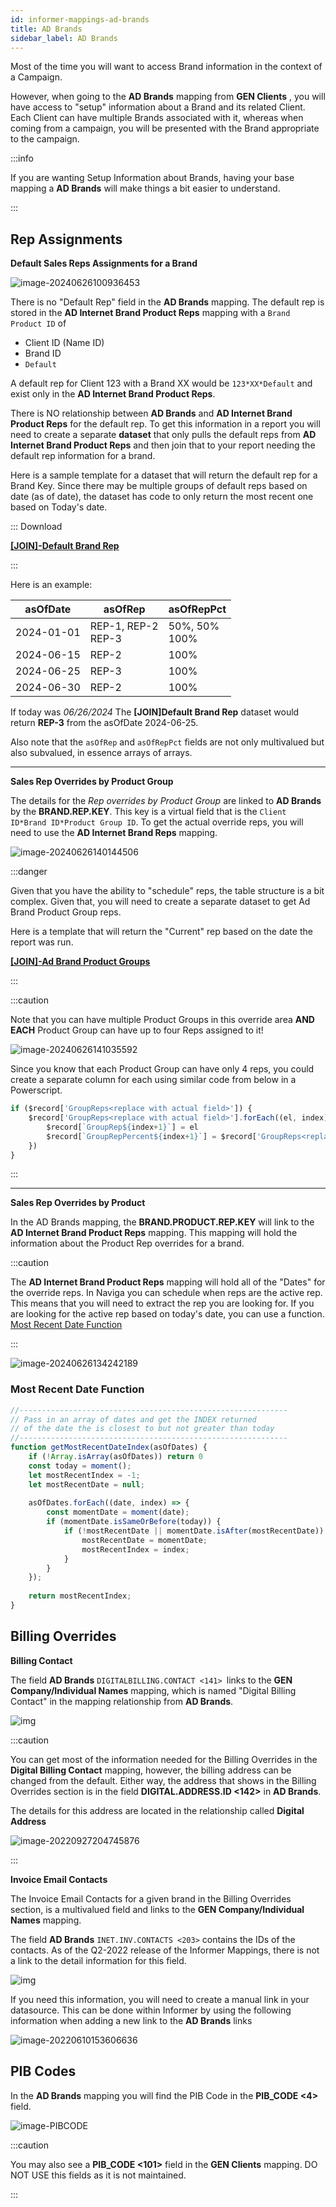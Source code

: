 ```yaml
---
id: informer-mappings-ad-brands
title: AD Brands
sidebar_label: AD Brands
---
```


Most of the time you will want to access Brand information in the context of a Campaign. 

However, when going to the **AD Brands** mapping from **GEN Clients** , you will have access to "setup" information about a Brand and its related Client.  Each Client can have multiple Brands associated with it, whereas when coming from a campaign, you will be presented with the Brand appropriate to the campaign.

:::info

If you are wanting Setup Information about Brands, having your base mapping a **AD Brands** will make things a bit easier to understand.

:::

## Rep Assignments

**Default Sales Reps Assignments for a Brand**

![image-20240626100936453](images/informerMapping_adbrands_defaultrep-001.png)

There is no "Default Rep" field in the **AD Brands** mapping.  The default rep is stored in the **AD Internet Brand Product Reps** mapping with a `Brand Product ID` of 

- Client ID (Name ID)
- Brand ID
- `Default`

A default rep for Client 123 with a Brand XX would be `123*XX*Default` and exist only in the **AD Internet Brand Product Reps**.

There is NO relationship between **AD Brands** and **AD Internet Brand Product Reps** for the default rep.  To get this information in a report you will need to create a separate **dataset** that only pulls the default reps from **AD Internet Brand Product Reps** and then join that to your report needing the default rep information for a brand.

Here is a sample template for a dataset that will return the default rep for a Brand Key.  Since there may be multiple groups of default reps based on date (as of date), the dataset has code to only return the most recent one based on Today's date. 

::: Download

**<a  target="_blank"  href="/downloads/join-default-brand-rep.tgz">[JOIN]-Default Brand Rep</a>**

:::



Here is an example:

| asOfDate   | asOfRep                 | asOfRepPct         |
| ---------- | ----------------------- | ------------------ |
| 2024-01-01 | REP-1, REP-2<br />REP-3 | 50%, 50%<br />100% |
| 2024-06-15 | REP-2                   | 100%               |
| 2024-06-25 | REP-3                   | 100%               |
| 2024-06-30 | REP-2                   | 100%               |

If today was *06/26/2024* The **[JOIN]Default Brand Rep** dataset would return **REP-3** from the asOfDate 2024-06-25.

Also note that the `asOfRep` and `asOfRepPct` fields are not only multivalued but also subvalued, in essence arrays of arrays.



---



**Sales Rep Overrides by Product Group**

The details for the *Rep overrides by Product Group* are linked to **AD Brands** by the **BRAND.REP.KEY**.  This key is a virtual field that is the `Client ID*Brand ID*Product Group ID`.  To get the actual override reps, you will need to use the **AD Internet Brand Reps** mapping.

![image-20240626140144506](images/informerMapping_adbrands_productgrouprep-001.png)

:::danger

Given that you have the ability to "schedule" reps, the table structure is a bit complex.  Given that, you will need to create a separate dataset to get Ad Brand Product Group reps.

Here is a template that will return the "Current" rep based on the date the report was run.

**<a  target="_blank"  href="/downloads/join-ad-brand-product-groups.tgz">[JOIN]-Ad Brand Product Groups</a>**

:::

:::caution

Note that you can have multiple Product Groups in this override area **AND EACH** Product Group can have up to four Reps assigned to it!  

![image-20240626141035592](images/informerMapping_adbrands_productgrouprep-002.png)

Since you know that each Product Group can have only 4 reps, you could create a separate column for each using similar code from below in a Powerscript.

```javascript
if ($record['GroupReps<replace with actual field>']) {
	$record['GroupReps<replace with actual field>'].forEach((el, index) => {
	    $record[`GroupRep${index+1}`] = el
        $record[`GroupRepPercent${index+1}`] = $record['GroupReps<replace with actual field>'][index]
	})
}
```

:::

---

**Sales Rep Overrides by Product**

In the AD Brands mapping, the **BRAND.PRODUCT.REP.KEY**  will link to the **AD Internet Brand Product Reps** mapping.  This mapping will hold the information about the Product Rep overrides for a brand.

:::caution

The **AD Internet Brand Product Reps** mapping will hold all of the "Dates" for the override reps.  In Naviga you can schedule when reps are the active rep.  This means that you will need to extract the rep you are looking for.  If you are looking for the active rep based on today's date, you can use a function.  [Most Recent Date Function](#most-recent-date-function)

:::



![image-20240626134242189](images/informerMapping_adbrands_productrep-001.png)

### Most Recent Date Function

```js
//------------------------------------------------------------
// Pass in an array of dates and get the INDEX returned
// of the date the is closest to but not greater than today
//------------------------------------------------------------
function getMostRecentDateIndex(asOfDates) {
    if (!Array.isArray(asOfDates)) return 0
    const today = moment();
    let mostRecentIndex = -1;
    let mostRecentDate = null;
    
    asOfDates.forEach((date, index) => {
        const momentDate = moment(date);
        if (momentDate.isSameOrBefore(today)) {
            if (!mostRecentDate || momentDate.isAfter(mostRecentDate)) {
                mostRecentDate = momentDate;
                mostRecentIndex = index;
            }
        }
    });
    
    return mostRecentIndex;
}
```



## Billing Overrides

**Billing Contact**

The field **AD Brands** `DIGITALBILLING.CONTACT <141> `links to the **GEN Company/Individual Names** mapping, which is named "Digital Billing Contact" in the mapping relationship from **AD Brands**.  

![img](images/informerMapping_gen_clients_adbrand_001.png)

:::caution

You can get most of the information needed for the Billing Overrides in the **Digital Billing Contact** mapping, however, the billing address can be changed from the default.  Either way, the address that shows in the Billing Overrides section is in the field **DIGITAL.ADDRESS.ID <142>** in **AD Brands**.

The details for this address are located in the relationship called **Digital Address**

![image-20220927204745876](images/informerMapping_gen_client_adbrand_001-5.png)

:::

**Invoice Email Contacts**

The Invoice Email Contacts for a given brand in the Billing Overrides section, is a multivalued field and links to the **GEN Company/Individual Names** mapping.

The field **AD Brands** `INET.INV.CONTACTS <203>` contains the IDs of the contacts.  As of the Q2-2022 release of the Informer Mappings, there is not a link to the detail information for this field.

![img](images/informerMapping_gen_clients_adbrand_002.png)

If you need this information, you will need to create a manual link in your datasource.  This can be done within Informer by using the following information when adding a new link to the **AD Brands** links

 ![image-20220610153606636](images/informerMapping_gen_clients_adbrand_003.png)

## PIB Codes

In the **AD Brands** mapping you will find the PIB Code in the **PIB_CODE <4>** field.

![image-PIBCODE](images/informerMapping_gen_adbrands_pib-code.png)

:::caution

You may also see a **PIB_CODE <101>** field in the **GEN Clients** mapping.  DO NOT USE this fields as it is not maintained. 

:::
